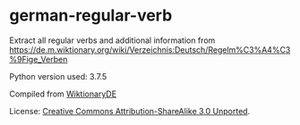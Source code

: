 # german-regular-verb
Extract all regular verbs and additional information from https://de.m.wiktionary.org/wiki/Verzeichnis:Deutsch/Regelm%C3%A4%C3%9Fige_Verben

Python version used: 3.7.5


Compiled from [WiktionaryDE](https://de.wiktionary.org)

License: [Creative Commons Attribution-ShareAlike 3.0 Unported](https://creativecommons.org/licenses/by-sa/3.0/deed.en).
